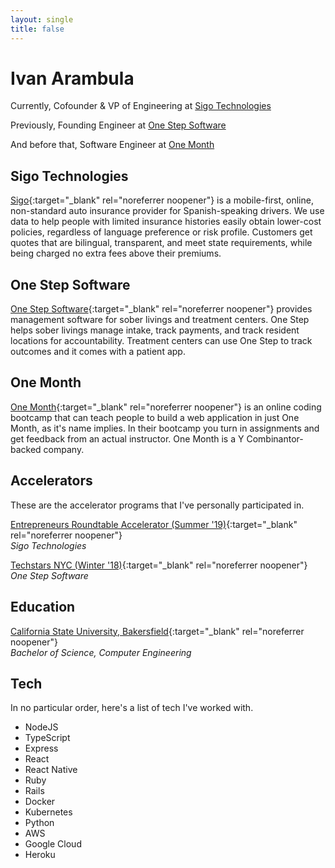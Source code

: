 ```yaml
---
layout: single
title: false
---
```


# Ivan Arambula

Currently, Cofounder & VP of Engineering at [Sigo Technologies](#sigo-technologies)

Previously, Founding Engineer at [One Step Software](#one-step-software)

And before that, Software Engineer at [One Month](#one-month)

## Sigo Technologies

[Sigo](https://sigoinsurance.com){:target="_blank" rel="noreferrer noopener"} is a mobile-first, online, non-standard auto insurance provider for Spanish-speaking drivers. We use data to help people with limited insurance histories easily obtain lower-cost policies, regardless of language preference or risk profile. Customers get quotes that are bilingual, transparent, and meet state requirements, while being charged no extra fees above their premiums.

## One Step Software

[One Step Software](https://www.onestepsoftware.com){:target="_blank" rel="noreferrer noopener"} provides management software for sober livings and treatment centers. One Step helps sober livings manage intake, track payments, and track resident locations for accountability. Treatment centers can use One Step to track outcomes and it comes with a patient app.

## One Month

[One Month](https://onemonth.com){:target="_blank" rel="noreferrer noopener"} is an online coding bootcamp that can teach people to build a web application in just One Month, as it's name implies. In their bootcamp you turn in assignments and get feedback from an actual instructor. One Month is a Y Combinantor-backed company.

## Accelerators

These are the accelerator programs that I've personally participated in. 

[Entrepreneurs Roundtable Accelerator (Summer '19)](https://techcrunch.com/2019/09/26/entrepreneurs-roundtable-accelerator-introduces-12-new-startups-at-demo-day/){:target="_blank" rel="noreferrer noopener"}  
*Sigo Technologies*

[Techstars NYC (Winter '18)](https://techcrunch.com/2018/04/13/techstars-nyc-winter-2018/){:target="_blank" rel="noreferrer noopener"}  
*One Step Software*

## Education

[California State University, Bakersfield](https://www.csub.edu){:target="_blank" rel="noreferrer noopener"}  
*Bachelor of Science, Computer Engineering*

## Tech

In no particular order, here's a list of tech I've worked with.

* NodeJS
* TypeScript
* Express
* React
* React Native
* Ruby
* Rails
* Docker
* Kubernetes
* Python
* AWS
* Google Cloud
* Heroku
